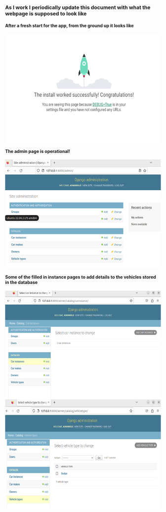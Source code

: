 ### As I work I periodically update this document with what the webpage is supposed to look like 

#### After a fresh start for the app, from the ground up it looks like 
<img src="https://github.com/BHaessler/Fleet_Mango/blob/1-start-webframe/documentation/Images/Screenshot%202024-09-13%20at%2015-36-17%20The%20install%20worked%20successfully!%20Congratulations!.png" align="center" height="350" width="600"/>

#### The admin page is operational! 
<img src="https://github.com/BHaessler/Fleet_Mango/blob/1-start-webframe/documentation/Images/Admin%20Site%20running.PNG" align="center" height="350" width="600"/>

#### Some of the filled in instance pages to add details to the vehicles stored in the database 
<img src="https://github.com/BHaessler/Fleet_Mango/blob/1-start-webframe/documentation/Images/InstanceCar.PNG" align="center" height="350" width="600"/>  

<img src="https://github.com/BHaessler/Fleet_Mango/blob/1-start-webframe/documentation/Images/VehicleTyp.PNG" align="center" height="350" width="600"/>
